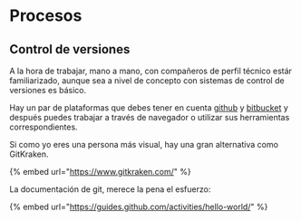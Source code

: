 # Procesos

## Control de versiones

A la hora de trabajar, mano a mano, con compañeros de perfil técnico estár familiarizado, aunque sea a nivel de concepto con sistemas de control de versiones es básico.

Hay un par de plataformas que debes tener en cuenta [github](https://github.com/) y [bitbucket](https://bitbucket.org/) y después puedes trabajar a través de navegador o utilizar sus herramientas correspondientes.

Si como yo eres una persona más visual, hay una gran alternativa como GitKraken.

{% embed url="https://www.gitkraken.com/" %}

La documentación de git, merece la pena el esfuerzo:

{% embed url="https://guides.github.com/activities/hello-world/" %}

